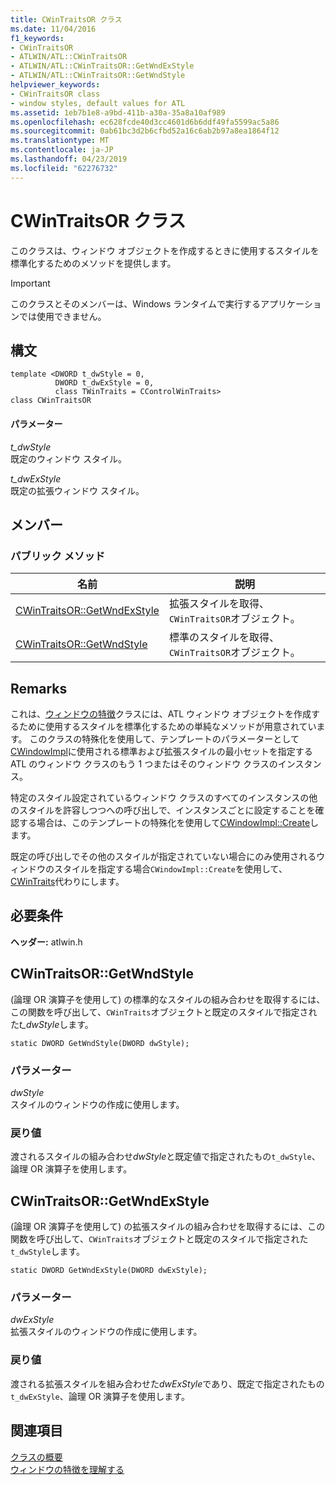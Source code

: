 ```yaml
---
title: CWinTraitsOR クラス
ms.date: 11/04/2016
f1_keywords:
- CWinTraitsOR
- ATLWIN/ATL::CWinTraitsOR
- ATLWIN/ATL::CWinTraitsOR::GetWndExStyle
- ATLWIN/ATL::CWinTraitsOR::GetWndStyle
helpviewer_keywords:
- CWinTraitsOR class
- window styles, default values for ATL
ms.assetid: 1eb7b1e8-a9bd-411b-a30a-35a8a10af989
ms.openlocfilehash: ec628fcde40d3cc4601d6b6ddf49fa5599ac5a86
ms.sourcegitcommit: 0ab61bc3d2b6cfbd52a16c6ab2b97a8ea1864f12
ms.translationtype: MT
ms.contentlocale: ja-JP
ms.lasthandoff: 04/23/2019
ms.locfileid: "62276732"
---
```

# <a name="cwintraitsor-class"></a>CWinTraitsOR クラス

このクラスは、ウィンドウ オブジェクトを作成するときに使用するスタイルを標準化するためのメソッドを提供します。

> [!IMPORTANT]
>  このクラスとそのメンバーは、Windows ランタイムで実行するアプリケーションでは使用できません。

## <a name="syntax"></a>構文

```
template <DWORD t_dwStyle = 0,
          DWORD t_dwExStyle = 0,
          class TWinTraits = CControlWinTraits>
class CWinTraitsOR
```

#### <a name="parameters"></a>パラメーター

*t_dwStyle*<br/>
既定のウィンドウ スタイル。

*t_dwExStyle*<br/>
既定の拡張ウィンドウ スタイル。

## <a name="members"></a>メンバー

### <a name="public-methods"></a>パブリック メソッド

|名前|説明|
|----------|-----------------|
|[CWinTraitsOR::GetWndExStyle](#getwndexstyle)|拡張スタイルを取得、`CWinTraitsOR`オブジェクト。|
|[CWinTraitsOR::GetWndStyle](#getwndstyle)|標準のスタイルを取得、`CWinTraitsOR`オブジェクト。|

## <a name="remarks"></a>Remarks

これは、[ウィンドウの特徴](../../atl/understanding-window-traits.md)クラスには、ATL ウィンドウ オブジェクトを作成するために使用するスタイルを標準化するための単純なメソッドが用意されています。 このクラスの特殊化を使用して、テンプレートのパラメーターとして[CWindowImpl](../../atl/reference/cwindowimpl-class.md)に使用される標準および拡張スタイルの最小セットを指定する ATL のウィンドウ クラスのもう 1 つまたはそのウィンドウ クラスのインスタンス。

特定のスタイル設定されているウィンドウ クラスのすべてのインスタンスの他のスタイルを許容しつつへの呼び出しで、インスタンスごとに設定することを確認する場合は、このテンプレートの特殊化を使用して[CWindowImpl::Create](../../atl/reference/cwindowimpl-class.md#create)します。

既定の呼び出しでその他のスタイルが指定されていない場合にのみ使用されるウィンドウのスタイルを指定する場合`CWindowImpl::Create`を使用して、 [CWinTraits](../../atl/reference/cwintraits-class.md)代わりにします。

## <a name="requirements"></a>必要条件

**ヘッダー:** atlwin.h

##  <a name="getwndstyle"></a>  CWinTraitsOR::GetWndStyle

(論理 OR 演算子を使用して) の標準的なスタイルの組み合わせを取得するには、この関数を呼び出して、`CWinTraits`オブジェクトと既定のスタイルで指定された*t_dwStyle*します。

```
static DWORD GetWndStyle(DWORD dwStyle);
```

### <a name="parameters"></a>パラメーター

*dwStyle*<br/>
スタイルのウィンドウの作成に使用します。

### <a name="return-value"></a>戻り値

渡されるスタイルの組み合わせ*dwStyle*と既定値で指定されたもの`t_dwStyle`、論理 OR 演算子を使用します。

##  <a name="getwndexstyle"></a>  CWinTraitsOR::GetWndExStyle

(論理 OR 演算子を使用して) の拡張スタイルの組み合わせを取得するには、この関数を呼び出して、`CWinTraits`オブジェクトと既定のスタイルで指定された`t_dwStyle`します。

```
static DWORD GetWndExStyle(DWORD dwExStyle);
```

### <a name="parameters"></a>パラメーター

*dwExStyle*<br/>
拡張スタイルのウィンドウの作成に使用します。

### <a name="return-value"></a>戻り値

渡される拡張スタイルを組み合わせた*dwExStyle*であり、既定で指定されたもの`t_dwExStyle`、論理 OR 演算子を使用します。

## <a name="see-also"></a>関連項目

[クラスの概要](../../atl/atl-class-overview.md)<br/>
[ウィンドウの特徴を理解する](../../atl/understanding-window-traits.md)
